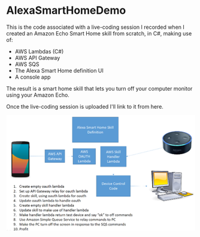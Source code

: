 # AlexaSmartHomeDemo
This is the code associated with a live-coding session I recorded when I created an Amazon Echo Smart Home skill from scratch, in C#, making use of:
* AWS Lambdas (C#)
* AWS API Gateway
* AWS SQS
* The Alexa Smart Home definition UI
* A console app

The result is a smart home skill that lets you turn off your computer monitor using your Amazon Echo.

Once the live-coding session is uploaded I'll link to it from here.

<img src="images/overview.png">
